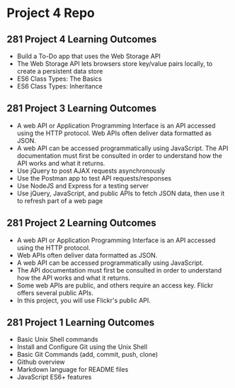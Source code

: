 # Project 4 Repo

## 281 Project 4 Learning Outcomes

- Build a To-Do app that uses the Web Storage API
- The Web Storage API lets browsers store key/value pairs locally, to
  create a persistent data store
- ES6 Class Types: The Basics
- ES6 Class Types: Inheritance

## 281 Project 3 Learning Outcomes

- A web API or Application Programming Interface is an API
  accessed using the HTTP protocol. Web APIs often deliver data
  formatted as JSON.
- A web API can be accessed programmatically using JavaScript.
  The API documentation must first be consulted in order to
  understand how the API works and what it returns.
- Use jQuery to post AJAX requests asynchronously
- Use the Postman app to test API requests/responses
- Use NodeJS and Express for a testing server
- Use jQuery, JavaScript, and public APIs to fetch JSON data, then
  use it to refresh part of a web page

## 281 Project 2 Learning Outcomes

- A web API or Application Programming Interface is an API
  accessed using the HTTP protocol.
- Web APIs often deliver data formatted as JSON.
- A web API can be accessed programmatically using
  JavaScript.
- The API documentation must first be consulted in order to
  understand how the API works and what it returns.
- Some web APIs are public, and others require an access key.
  Flickr offers several public APIs.
- In this project, you will use Flickr's public API.

## 281 Project 1 Learning Outcomes

- Basic Unix Shell commands
- Install and Configure Git using the Unix Shell
- Basic Git Commands (add, commit, push, clone)
- Github overview
- Markdown language for README files
- JavaScript ES6+ features
